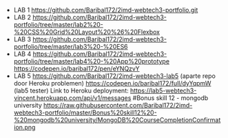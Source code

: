 - LAB 1
  https://github.com/Baribal172/2imd-webtech3-portfolio.git
- LAB 2
  https://github.com/Baribal172/2imd-webtech3-portfolio/tree/master/lab2%20-%20CSS%20Grid%20Layout%20%26%20Flexbox
- LAB 3
  https://github.com/Baribal172/2imd-webtech3-portfolio/tree/master/lab3%20-%20ES6
- LAB 4
  https://github.com/Baribal172/2imd-webtech3-portfolio/tree/master/lab4%20-%20App%20prototype
  https://codepen.io/baribal172/pen/eYNQzvY
- LAB 5
  https://github.com/Baribal172/2imd-webtech3-lab5 (aparte repo door Heroku problemen) https://codepen.io/baribal172/full/dyYqpmW (lab5 tester) Link to Heroku deployment: https://lab5-webtech3-vincent.herokuapp.com/api/v1/messages
  #Bonus skill 12 - mongodb university
  https://raw.githubusercontent.com/Baribal172/2imd-webtech3-portfolio/master/Bonus%20skill12%20-%20mongodb%20university/MongoDB%20CourseCompletionConfirmation.png
